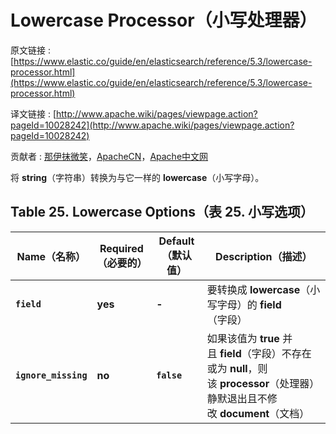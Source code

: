 # Lowercase Processor（小写处理器）

原文链接 : [https://www.elastic.co/guide/en/elasticsearch/reference/5.3/lowercase-processor.html](https://www.elastic.co/guide/en/elasticsearch/reference/5.3/lowercase-processor.html)

译文链接 : [http://www.apache.wiki/pages/viewpage.action?pageId=10028242](http://www.apache.wiki/pages/viewpage.action?pageId=10028242)

贡献者 : [那伊抹微笑](/display/~wangyangting)，[ApacheCN](/display/~apachecn)，[Apache中文网](/display/~apachechina)

将 **string**（字符串）转换为与它一样的 **lowercase**（小写字母）。

## Table 25. Lowercase Options（表 25\. 小写选项）

| Name（名称） | Required（必要的） | Default（默认值） | Description（描述） |
| --- | --- | --- | --- |
| **`field`** | **yes** | **-** | 要转换成 **lowercase**（小写字母）的 **field**（字段） |
| **`ignore_missing`** | **no** | **`false`** | 如果该值为 **true** 并且 **field**（字段）不存在或为 **null**，则该 **processor**（处理器）静默退出且不修改 **document**（文档） |